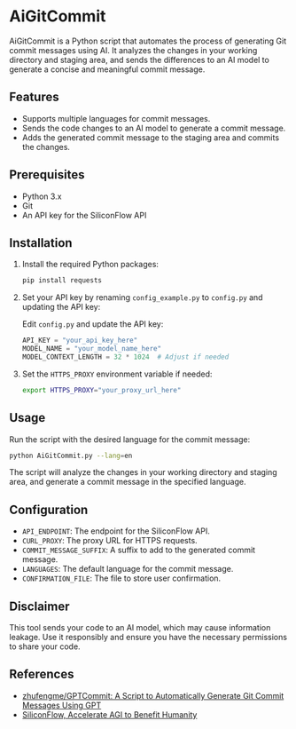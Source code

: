 
# AiGitCommit

AiGitCommit is a Python script that automates the process of generating Git commit messages using AI. It analyzes the changes in your working directory and staging area, and sends the differences to an AI model to generate a concise and meaningful commit message.

## Features

- Supports multiple languages for commit messages.
- Sends the code changes to an AI model to generate a commit message.
- Adds the generated commit message to the staging area and commits the changes.

## Prerequisites

- Python 3.x
- Git
- An API key for the SiliconFlow API

## Installation

1. Install the required Python packages:

    ```bash
    pip install requests
    ```

2. Set your API key by renaming `config_example.py` to `config.py` and updating the API key:

    Edit `config.py` and update the API key:

    ```python
    API_KEY = "your_api_key_here"
    MODEL_NAME = "your_model_name_here"
    MODEL_CONTEXT_LENGTH = 32 * 1024  # Adjust if needed
    ```

3. Set the `HTTPS_PROXY` environment variable if needed:

    ```bash
    export HTTPS_PROXY="your_proxy_url_here"
    ```

## Usage

Run the script with the desired language for the commit message:

```bash
python AiGitCommit.py --lang=en
```

The script will analyze the changes in your working directory and staging area, and generate a commit message in the specified language.

## Configuration

- `API_ENDPOINT`: The endpoint for the SiliconFlow API.
- `CURL_PROXY`: The proxy URL for HTTPS requests.
- `COMMIT_MESSAGE_SUFFIX`: A suffix to add to the generated commit message.
- `LANGUAGES`: The default language for the commit message.
- `CONFIRMATION_FILE`: The file to store user confirmation.

## Disclaimer

This tool sends your code to an AI model, which may cause information leakage. Use it responsibly and ensure you have the necessary permissions to share your code.


## References

- [zhufengme/GPTCommit: A Script to Automatically Generate Git Commit Messages Using GPT](https://github.com/zhufengme/GPTCommit)
- [SiliconFlow, Accelerate AGI to Benefit Humanity](https://siliconflow.cn/zh-cn/)